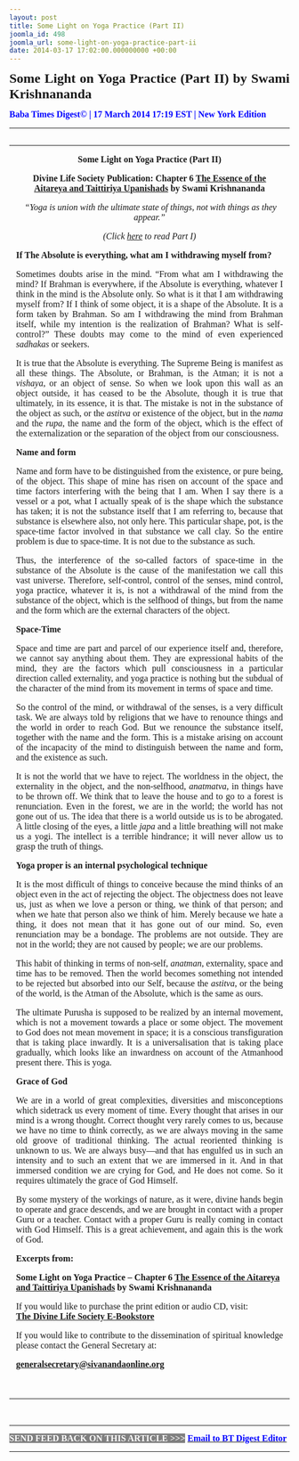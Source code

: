 ```yaml
---
layout: post
title: Some Light on Yoga Practice (Part II)
joomla_id: 498
joomla_url: some-light-on-yoga-practice-part-ii
date: 2014-03-17 17:02:00.000000000 +00:00
---
```

<p style="text-align: justify;"><span style="font-size: 18pt; font-family: book antiqua,palatino;"><strong><span style="line-height: 115%;"><strong><span style="line-height: 115%;">Some Light on Yoga Practice (Part II) by Swami Krishnananda</span></strong></span></strong></span></p>
<p style="text-align: justify;"><strong><span style="font-family: book antiqua,palatino; font-size: 12pt; color: #3366ff;"><span style="line-height: 115%;"><span style="color: #0000ff;">Baba Times Digest© | 17 March 2014 17:19 EST | New York Edition</span><br /></span></span></strong></p>
<hr />
<div>
<table align="left" cellpadding="0" cellspacing="0" vspace="0" hspace="0">
<tbody>
<tr>
<td style="padding: 0in 9pt;" align="left" valign="top">
<p style="text-align: center;" align="center"><span style="font-size: 12pt; font-family: book antiqua,palatino;"><strong>Some Light on Yoga Practice (Part II)</strong></span></p>
<p style="text-align: center;" align="center"><span style="font-size: 12pt; font-family: book antiqua,palatino;"><strong>Divine Life Society Publication: Chapter 6 </strong><a href="http://www.swami-krishnananda.org/aitt/ait_6.html"><strong>The Essence of the Aitareya and Taittiriya Upanishads</strong></a><strong> by Swami Krishnananda</strong></span></p>
<p style="text-align: center;" align="center"><span style="font-size: 12pt; font-family: book antiqua,palatino;"><strong>&nbsp;</strong><i>“Yoga is union with the ultimate state of things, not with things as they appear.”</i></span></p>
<p style="text-align: center;" align="center"><span style="font-size: 12pt; font-family: book antiqua,palatino;"><i>(Click </i><a href="http://dlsusa.blogspot.com/2014/03/mar-162014-spiritual-message-for-day.html"><i>here</i></a><i> to read Part I)</i></span></p>
<p style="text-align: justify;"><span style="font-size: 12pt; font-family: book antiqua,palatino;"><strong>If The Absolute is everything, what am I withdrawing myself from?</strong></span></p>
<p style="text-align: justify;"><span style="font-size: 12pt; font-family: book antiqua,palatino;">Sometimes doubts arise in the mind. “From what am I withdrawing the mind? If Brahman is everywhere, if the Absolute is everything, whatever I think in the mind is the Absolute only. So what is it that I am withdrawing myself from? If I think of some object, it is a shape of the Absolute. It is a form taken by Brahman. So am I withdrawing the mind from Brahman itself, while my intention is the realization of Brahman? What is self-control?” These doubts may come to the mind of even experienced <em>sadhakas</em> or seekers.</span></p>
<p style="text-align: justify;"><span style="font-size: 12pt; font-family: book antiqua,palatino;">It is true that the Absolute is everything. The Supreme Being is manifest as all these things. The Absolute, or Brahman, is the Atman; it is not a <em>vishaya</em>, or an object of sense. So when we look upon this wall as an object outside, it has ceased to be the Absolute, though it is true that ultimately, in its essence, it is that. The mistake is not in the substance of the object as such, or the <em>astitva</em> or existence of the object, but in the <em>nama</em> and the <em>rupa</em>, the name and the form of the object, which is the effect of the externalization or the separation of the object from our consciousness.</span></p>
<p style="text-align: justify;"><span style="font-size: 12pt; font-family: book antiqua,palatino;"><strong>Name and form</strong></span></p>
<p style="text-align: justify;"><span style="font-size: 12pt; font-family: book antiqua,palatino;">Name and form have to be distinguished from the existence, or pure being, of the object. This shape of mine has risen on account of the space and time factors interfering with the being that I am. When I say there is a vessel or a pot, what I actually speak of is the shape which the substance has taken; it is not the substance itself that I am referring to, because that substance is elsewhere also, not only here. This particular shape, pot, is the space-time factor involved in that substance we call clay. So the entire problem is due to space-time. It is not due to the substance as such.</span></p>
<p style="text-align: justify;"><span style="font-size: 12pt; font-family: book antiqua,palatino;">Thus, the interference of the so-called factors of space-time in the substance of the Absolute is the cause of the manifestation we call this vast universe. Therefore, self-control, control of the senses, mind control, yoga practice, whatever it is, is not a withdrawal of the mind from the substance of the object, which is the selfhood of things, but from the name and the form which are the external characters of the object.</span></p>
<p style="text-align: justify;"><span style="font-size: 12pt; font-family: book antiqua,palatino;"><strong>Space-Time</strong></span></p>
<p style="text-align: justify;"><span style="font-size: 12pt; font-family: book antiqua,palatino;">Space and time are part and parcel of our experience itself and, therefore, we cannot say anything about them. They are expressional habits of the mind, they are the factors which pull consciousness in a particular direction called externality, and yoga practice is nothing but the subdual of the character of the mind from its movement in terms of space and time.</span></p>
<p style="text-align: justify;"><span style="font-size: 12pt; font-family: book antiqua,palatino;">So the control of the mind, or withdrawal of the senses, is a very difficult task. We are always told by religions that we have to renounce things and the world in order to reach God. But we renounce the substance itself, together with the name and the form. This is a mistake arising on account of the incapacity of the mind to distinguish between the name and form, and the existence as such.</span></p>
<p style="text-align: justify;"><span style="font-size: 12pt; font-family: book antiqua,palatino;">It is not the world that we have to reject. The worldness in the object, the externality in the object, and the non-selfhood, <em>anatmatva</em>, in things have to be thrown off. We think that to leave the house and to go to a forest is renunciation. Even in the forest, we are in the world; the world has not gone out of us. The idea that there is a world outside us is to be abrogated. A little closing of the eyes, a little <em>japa</em> and a little breathing will not make us a yogi. The intellect is a terrible hindrance; it will never allow us to grasp the truth of things.</span></p>
<p style="text-align: justify;"><span style="font-size: 12pt; font-family: book antiqua,palatino;"><strong>Yoga proper is an internal psychological technique</strong></span></p>
<p style="text-align: justify;"><span style="font-size: 12pt; font-family: book antiqua,palatino;">It is the most difficult of things to conceive because the mind thinks of an object even in the act of rejecting the object. The objectness does not leave us, just as when we love a person or thing, we think of that person; and when we hate that person also we think of him. Merely because we hate a thing, it does not mean that it has gone out of our mind. So, even renunciation may be a bondage. The problems are not outside. They are not in the world; they are not caused by people; we are our problems.</span></p>
<p style="text-align: justify;"><span style="font-size: 12pt; font-family: book antiqua,palatino;">This habit of thinking in terms of non-self, <em>anatman</em>, externality, space and time has to be removed. Then the world becomes something not intended to be rejected but absorbed into our Self, because the <em>astitva</em>, or the being of the world, is the Atman of the Absolute, which is the same as ours.</span></p>
<p style="text-align: justify;"><span style="font-size: 12pt; font-family: book antiqua,palatino;">The ultimate Purusha is supposed to be realized by an internal movement, which is not a movement towards a place or some object. The movement to God does not mean movement in space; it is a conscious transfiguration that is taking place inwardly. It is a universalisation that is taking place gradually, which looks like an inwardness on account of the Atmanhood present there. This is yoga.</span></p>
<p style="text-align: justify;"><span style="font-size: 12pt; font-family: book antiqua,palatino;"><strong>Grace of God</strong></span></p>
<p style="text-align: justify;"><span style="font-size: 12pt; font-family: book antiqua,palatino;">We are in a world of great complexities, diversities and misconceptions which sidetrack us every moment of time. Every thought that arises in our mind is a wrong thought. Correct thought very rarely comes to us, because we have no time to think correctly, as we are always moving in the same old groove of traditional thinking. The actual reoriented thinking is unknown to us. We are always busy—and that has engulfed us in such an intensity and to such an extent that we are immersed in it. And in that immersed condition we are crying for God, and He does not come. So it requires ultimately the grace of God Himself.</span></p>
<p style="text-align: justify;"><span style="font-size: 12pt; font-family: book antiqua,palatino;">By some mystery of the workings of nature, as it were, divine hands begin to operate and grace descends, and we are brought in contact with a proper Guru or a teacher. Contact with a proper Guru is really coming in contact with God Himself. This is a great achievement, and again this is the work of God.</span></p>
<p><span style="font-size: 12pt; font-family: book antiqua,palatino;"><strong>Excerpts from:</strong></span></p>
<p><span style="font-size: 12pt; font-family: book antiqua,palatino;"><strong>Some Light on Yoga Practice –</strong> <strong>Chapter 6 </strong><a href="http://www.swami-krishnananda.org/aitt/ait_6.html"><strong>The Essence of the Aitareya and Taittiriya Upanishads</strong></a><strong> by Swami Krishnananda</strong></span></p>
<p style="text-align: justify;" align="center"><span style="font-size: 12pt; font-family: book antiqua,palatino;">If you would like to purchase the print edition or audio CD, visit: </span><br /><span style="font-size: 12pt; font-family: book antiqua,palatino;"> <a href="http://www.dlshq.org/cgi-bin/store/commerce.cgi?category=krishnananda&amp;cart_id=1394930528.401"><strong>The Divine Life Society E-Bookstore</strong></a></span></p>
<p style="text-align: justify;" align="center"><span style="font-size: 12pt; font-family: book antiqua,palatino;">If you would like to contribute to the dissemination of spiritual knowledge please contact the General Secretary at:</span></p>
<p style="text-align: justify;" align="center"><span style="font-size: 12pt; font-family: book antiqua,palatino;"><a href="mailto:generalsecretary@sivanandaonline.org"><strong></strong></a><strong><a href="mailto:generalsecretary@sivanandaonline.org">generalsecretary@sivanandaonline.org</a></strong></span><span><strong></strong></span></p>
<p>&nbsp;</p>
</td>
</tr>
</tbody>
</table>
</div>
<p>&nbsp;</p>
<hr />
<p><span style="font-family: book antiqua,palatino; font-size: 12pt;"><span style="color: #0000ff;"><span style="color: #0000ff;"><span style="font-size: 11pt; line-height: 115%; font-family: 'Book Antiqua','serif';"><strong><span style="font-family: book antiqua,palatino; font-size: 12pt; color: #3366ff;"><span style="line-height: 115%;"><span style="color: #000000;"><span style="background-color: #808080; color: #ffffff;">SEND FEED BACK ON THIS ARTICLE &gt;&gt;&gt;</span> <a href="mailto:thebabatimes@gmail.com"><span style="color: #0000ff;"><span style="color: #0000ff;">Email to BT Digest Editor</span></span></a><br /></span></span></span></strong></span></span></span></span></p>
<hr />
<p>&nbsp;</p>
